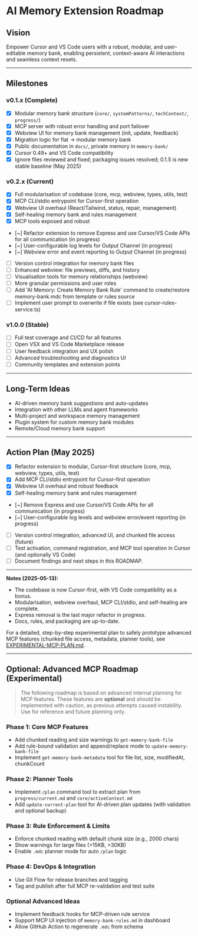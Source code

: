 # AI Memory Extension Roadmap

## Vision

Empower Cursor and VS Code users with a robust, modular, and user-editable memory bank, enabling persistent, context-aware AI interactions and seamless context resets.

---

## Milestones

### v0.1.x (Complete)
- [x] Modular memory bank structure (`core/`, `systemPatterns/`, `techContext/`, `progress/`)
- [x] MCP server with robust error handling and port failover
- [x] Webview UI for memory bank management (init, update, feedback)
- [x] Migration logic for flat → modular memory bank
- [x] Public documentation in `docs/`, private memory in `memory-bank/`
- [x] Cursor 0.49+ and VS Code compatibility
- [x] Ignore files reviewed and fixed; packaging issues resolved; 0.1.5 is new stable baseline (May 2025)

### v0.2.x (Current)
- [x] Full modularisation of codebase (core, mcp, webview, types, utils, test)
- [x] MCP CLI/stdio entrypoint for Cursor-first operation
- [x] Webview UI overhaul (React/Tailwind, status, repair, management)
- [x] Self-healing memory bank and rules management
- [x] MCP tools exposed and robust
- [~] Refactor extension to remove Express and use Cursor/VS Code APIs for all communication (in progress)
- [~] User-configurable log levels for Output Channel (in progress)
- [~] Webview error and event reporting to Output Channel (in progress)
- [ ] Version control integration for memory bank files
- [ ] Enhanced webview: file previews, diffs, and history
- [ ] Visualisation tools for memory relationships (webview)
- [ ] More granular permissions and user roles
- [ ] Add 'AI Memory: Create Memory Bank Rule' command to create/restore memory-bank.mdc from template or rules source
- [ ] Implement user prompt to overwrite if file exists (see cursor-rules-service.ts)

### v1.0.0 (Stable)
- [ ] Full test coverage and CI/CD for all features
- [ ] Open VSX and VS Code Marketplace release
- [ ] User feedback integration and UX polish
- [ ] Advanced troubleshooting and diagnostics UI
- [ ] Community templates and extension points

---

## Long-Term Ideas
- AI-driven memory bank suggestions and auto-updates
- Integration with other LLMs and agent frameworks
- Multi-project and workspace memory management
- Plugin system for custom memory bank modules
- Remote/Cloud memory bank support

---

## Action Plan (May 2025)

- [x] Refactor extension to modular, Cursor-first structure (core, mcp, webview, types, utils, test)
- [x] Add MCP CLI/stdio entrypoint for Cursor-first operation
- [x] Webview UI overhaul and robust feedback
- [x] Self-healing memory bank and rules management
- [~] Remove Express and use Cursor/VS Code APIs for all communication (in progress)
- [~] User-configurable log levels and webview error/event reporting (in progress)
- [ ] Version control integration, advanced UI, and chunked file access (future)
- [ ] Test activation, command registration, and MCP tool operation in Cursor (and optionally VS Code)
- [ ] Document findings and next steps in this ROADMAP.

---

**Notes (2025-05-13):**
- The codebase is now Cursor-first, with VS Code compatibility as a bonus.
- Modularisation, webview overhaul, MCP CLI/stdio, and self-healing are complete.
- Express removal is the last major refactor in progress.
- Docs, rules, and packaging are up-to-date.

For a detailed, step-by-step experimental plan to safely prototype advanced MCP features (chunked file access, metadata, planner tools), see [EXPERIMENTAL-MCP-PLAN.md](../experimental/EXPERIMENTAL-MCP-PLAN.md).

---

## Optional: Advanced MCP Roadmap (Experimental)

> The following roadmap is based on advanced internal planning for MCP features. These features are **optional** and should be implemented with caution, as previous attempts caused instability. Use for reference and future planning only.

### Phase 1: Core MCP Features
- Add chunked reading and size warnings to `get-memory-bank-file`
- Add rule-bound validation and append/replace mode to `update-memory-bank-file`
- Implement `get-memory-bank-metadata` tool for file list, size, modifiedAt, chunkCount

### Phase 2: Planner Tools
- Implement `/plan` command tool to extract plan from `progress/current.md` and `core/activeContext.md`
- Add `update-current-plan` tool for AI-driven plan updates (with validation and optional backup)

### Phase 3: Rule Enforcement & Limits
- Enforce chunked reading with default chunk size (e.g., 2000 chars)
- Show warnings for large files (>15KB, >30KB)
- Enable `.mdc` planner mode for auto `/plan` logic

### Phase 4: DevOps & Integration
- Use Git Flow for release branches and tagging
- Tag and publish after full MCP re-validation and test suite

### Optional Advanced Ideas
- Implement feedback hooks for MCP-driven rule service
- Support MCP UI injection of `memory-bank-rules.md` in dashboard
- Allow GitHub Action to regenerate `.mdc` from schema
